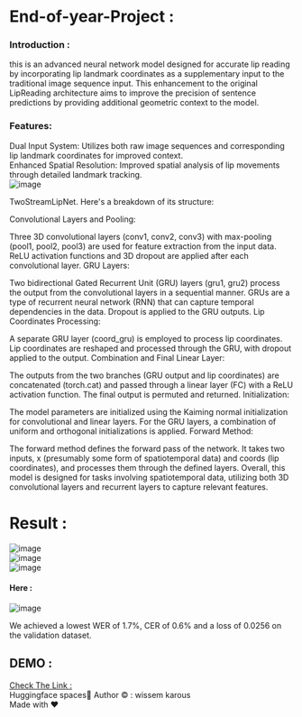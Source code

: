 # End-of-year-Project :
### Introduction :
this  is an advanced neural network model designed for accurate lip reading by incorporating lip landmark coordinates as a supplementary input to the traditional image sequence input. This enhancement to the original LipReading  architecture aims to improve the precision of sentence predictions by providing additional geometric context to the model.
### Features:
Dual Input System: Utilizes both raw image sequences and corresponding lip landmark coordinates for improved context.<br>
Enhanced Spatial Resolution: Improved spatial analysis of lip movements through detailed landmark tracking.<br>
![image](https://github.com/wissemkarous/End-of-year-Project/assets/115191512/77550a2c-cd60-424c-896b-c70daa47e549)

TwoStreamLipNet. Here's a breakdown of its structure:

Convolutional Layers and Pooling:

Three 3D convolutional layers (conv1, conv2, conv3) with max-pooling (pool1, pool2, pool3) are used for feature extraction from the input data.
ReLU activation functions and 3D dropout are applied after each convolutional layer.
GRU Layers:

Two bidirectional Gated Recurrent Unit (GRU) layers (gru1, gru2) process the output from the convolutional layers in a sequential manner. GRUs are a type of recurrent neural network (RNN) that can capture temporal dependencies in the data.
Dropout is applied to the GRU outputs.
Lip Coordinates Processing:

A separate GRU layer (coord_gru) is employed to process lip coordinates.
Lip coordinates are reshaped and processed through the GRU, with dropout applied to the output.
Combination and Final Linear Layer:

The outputs from the two branches (GRU output and lip coordinates) are concatenated (torch.cat) and passed through a linear layer (FC) with a ReLU activation function.
The final output is permuted and returned.
Initialization:

The model parameters are initialized using the Kaiming normal initialization for convolutional and linear layers. For the GRU layers, a combination of uniform and orthogonal initializations is applied.
Forward Method:

The forward method defines the forward pass of the network. It takes two inputs, x (presumably some form of spatiotemporal data) and coords (lip coordinates), and processes them through the defined layers.
Overall, this model is designed for tasks involving spatiotemporal data, utilizing both 3D convolutional layers and recurrent layers to capture relevant features.
# Result : 
![image](https://github.com/wissemkarous/End-of-year-Project/assets/115191512/9e2d5755-af81-4c04-8746-63d9f26c858e)<br>
![image](https://github.com/wissemkarous/End-of-year-Project/assets/115191512/9d14249e-081a-4283-b7c5-ea8aa6d94ca4)<br>
![image](https://github.com/wissemkarous/End-of-year-Project/assets/115191512/2bf7dcbd-e0c7-454d-993a-2c0e92bbf000)
#### Here : <br>

![image](https://github.com/wissemkarous/End-of-year-Project/assets/115191512/3e3d5537-2570-408d-be27-476bade0e87e)

We achieved a lowest WER of 1.7%, CER of 0.6% and a loss of 0.0256 on the validation dataset.

## DEMO :
[Check The Link : ](https://huggingface.co/spaces/wissemkarous/PFA-Demo) <br>
 Huggingface spaces🤗
Author ©️ : wissem karous <br>
Made with ❤️

